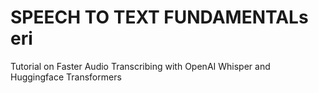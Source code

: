 # SPEECH TO TEXT FUNDAMENTALs            eri
Tutorial on Faster Audio Transcribing with OpenAI Whisper and Huggingface Transformers

